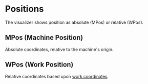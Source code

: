# Positions

The visualizer shows position as absolute (MPos) or relative (WPos).

## MPos (Machine Position)

Absolute coordinates, relative to the machine's origin.

## WPos (Work Position)

Relative coordinates based upon [work coordinates](work-coordinates.md).
